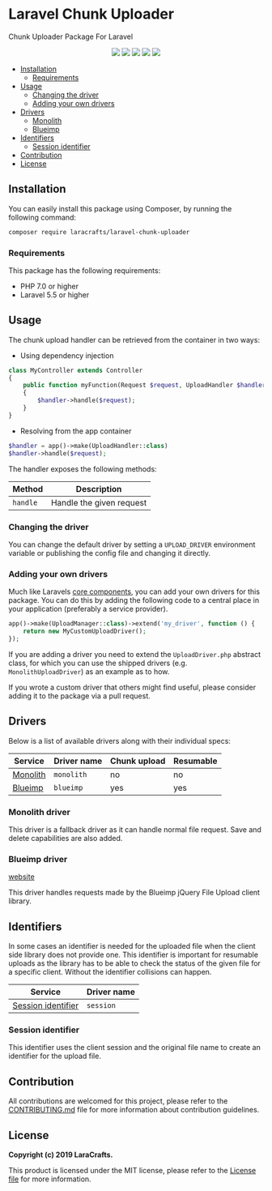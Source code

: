 # Laravel Chunk Uploader

Chunk Uploader Package For Laravel

<p align="center">
    <a href="https://travis-ci.org/LaraCrafts/laravel-chunk-uploader"><img src="https://travis-ci.org/LaraCrafts/laravel-chunk-uploader.svg?branch=master"></a>
    <a href="https://packagist.org/packages/laracrafts/laravel-chunk-uploader"><img src="https://poser.pugx.org/laracrafts/laravel-chunk-uploader/downloads"></a>
    <a href="https://packagist.org/packages/laracrafts/laravel-chunk-uploader"><img src="https://poser.pugx.org/laracrafts/laravel-chunk-uploader/version"></a>
    <a href="https://scrutinizer-ci.com/g/LaraCrafts/laravel-chunk-uploader/"><img src="https://scrutinizer-ci.com/g/LaraCrafts/laravel-chunk-uploader/badges/coverage.png?b=master"></a>
    <a href="https://packagist.org/packages/laracrafts/laravel-chunk-uploader"><img src="https://poser.pugx.org/laracrafts/laravel-chunk-uploader/license"></a>
</p>

- [Installation](#installation)
    - [Requirements](#requirements)
- [Usage](#usage)
    - [Changing the driver](#changing-the-driver)
    - [Adding your own drivers](#adding-your-own-drivers)
- [Drivers](#drivers)
    - [Monolith](#monolith-driver)
    - [Blueimp](#blueimp-driver)
- [Identifiers](#identifiers)
    - [Session identifier](#session-identifier)
- [Contribution](#contribution)
- [License](#license)
    
## Installation

You can easily install this package using Composer, by running the following command:

```bash
composer require laracrafts/laravel-chunk-uploader
```

### Requirements

This package has the following requirements:

- PHP 7.0 or higher
- Laravel 5.5 or higher

## Usage

The chunk upload handler can be retrieved from the container in two ways:

- Using dependency injection
```php
class MyController extends Controller
{
    public function myFunction(Request $request, UploadHandler $handler)
    {
        $handler->handle($request);
    }
}
```
- Resolving from the app container
```php
$handler = app()->make(UploadHandler::class)
$handler->handle($request);
```

The handler exposes the following methods:

Method         | Description
---------------|-------------------------------------
`handle`       | Handle the given request

### Changing the driver

You can change the default driver by setting a `UPLOAD_DRIVER` environment variable or publishing the
config file and changing it directly.

### Adding your own drivers

Much like Laravels [core components][5], you can add your own drivers for this package. You can do this
by adding the following code to a central place in your application (preferably a service provider).

```php
app()->make(UploadManager::class)->extend('my_driver', function () {
    return new MyCustomUploadDriver();
});
```

If you are adding a driver you need to extend the `UploadDriver.php` abstract class, for which
you can use the shipped drivers (e.g. `MonolithUploadDriver`) as an example as to how.

If you wrote a custom driver that others might find useful, please consider adding it to the package via
a pull request.

## Drivers

Below is a list of available drivers along with their individual specs:

Service                      | Driver name | Chunk upload | Resumable
-----------------------------|-------------|--------------|-----------
[Monolith](#monolith-driver) | `monolith`  | no           | no
[Blueimp](#blueimp-driver)   | `blueimp`   | yes          | yes

### Monolith driver

This driver is a fallback driver as it can handle normal file request. Save and delete capabilities are also added.

### Blueimp driver

[website](https://blueimp.github.io/jQuery-File-Upload/)

This driver handles requests made by the Blueimp jQuery File Upload client library.

## Identifiers

In some cases an identifier is needed for the uploaded file when the client side library does not provide one.
This identifier is important for resumable uploads as the library has to be able to check the status of the given
file for a specific client. Without the identifier collisions can happen.

Service                                   | Driver name
------------------------------------------|-------------
[Session identifier](#session-identifier) | `session`

### Session identifier

This identifier uses the client session and the original file name to create an identifier for the upload file.

## Contribution

All contributions are welcomed for this project, please refer to the [CONTRIBUTING.md][1] file for more information about contribution guidelines.

## License

**Copyright (c) 2019 LaraCrafts.**

This product is licensed under the MIT license, please refer to the [License file][2] for more information.

[1]: https://github.com/LaraCrafts/laravel-chunk-uploader/blob/master/CONTRIBUTING.md
[2]: https://github.com/LaraCrafts/laravel-chunk-uploader/blob/master/LICENSE
[5]: https://laravel.com/docs/5.0/extending#managers-and-factories
